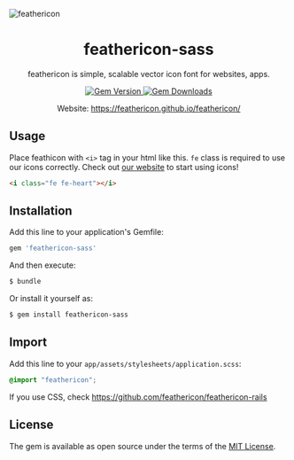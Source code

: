![feathericon](https://raw.githubusercontent.com/featherplain/feathericon/master/docs/img_feathericon_white.png "feathericon")

<h1 align="center">feathericon-sass</h1>
<p align="center">feathericon is simple, scalable vector icon font for websites, apps.</p>
<div align="center">
  <a href="https://rubygems.org/gems/feathericon-sass">
    <img src="http://img.shields.io/gem/v/feathericon-sass.svg" alt="Gem Version">
  </a>
  <a href="https://rubygems.org/gems/feathericon-sass">
    <img src="https://img.shields.io/gem/dt/feathericon-sass.svg" alt="Gem Downloads">
  </a>
</div>
<p align="center">Website: <a href="https://feathericon.github.io/feathericon/">https://feathericon.github.io/feathericon/</a></p>

## Usage

Place feathicon with `<i>` tag in your html like this. `fe` class is required to use our icons correctly. Check out [our website](https://feathericon.github.io/feathericon/) to start using icons!

  ```html
  <i class="fe fe-heart"></i>
  ```

## Installation
Add this line to your application's Gemfile:

```ruby
gem 'feathericon-sass'
```

And then execute:
```bash
$ bundle
```

Or install it yourself as:
```bash
$ gem install feathericon-sass
```

## Import

Add this line to your `app/assets/stylesheets/application.scss`:
```scss
@import "feathericon";
```

If you use CSS, check https://github.com/feathericon/feathericon-rails

## License
The gem is available as open source under the terms of the [MIT License](http://opensource.org/licenses/MIT).

